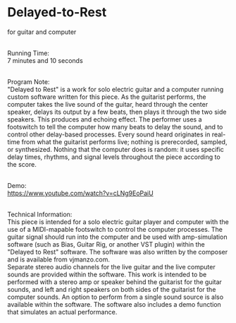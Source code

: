 # Delayed-to-Rest
for guitar and computer
<br><br>

Running Time:<br>
7 minutes and 10 seconds<br><br>

Program Note:<br>
"Delayed to Rest" is a work for solo electric guitar and a computer running custom software written for this piece. As the guitarist performs, the computer takes the live sound of the guitar, heard through the center speaker, delays its output by a few beats, then plays it through the two side speakers. This produces and echoing effect. The performer uses a footswitch to tell the computer how many beats to delay the sound, and to control other delay-based processes. Every sound heard originates in real-time from what the guitarist performs live; nothing is prerecorded, sampled, or synthesized. Nothing that the computer does is random: it uses specific delay times, rhythms, and signal levels throughout the piece according to the score.
<br><br>

Demo:<br>
https://www.youtube.com/watch?v=cLNg9EoPaiU
<br><br>

Technical Information:<br>
This piece is intended for a solo electric guitar player and computer with the use of a MIDI-mapable footswitch to control the computer processes. The guitar signal should run into the computer and be used with amp-simulation software (such as Bias, Guitar Rig, or another VST plugin) within the "Delayed to Rest" software. The software was also written by the composer and is available from vjmanzo.com.<br>
Separate stereo audio channels for the live guitar and the live computer sounds are provided within the software. This work is intended to be performed with a stereo amp or speaker behind the guitarist for the guitar sounds, and left and right speakers on both sides of the guitarist for the computer sounds. An option to perform from a single sound source is also available within the software. The software also includes a demo function that simulates an actual performance.